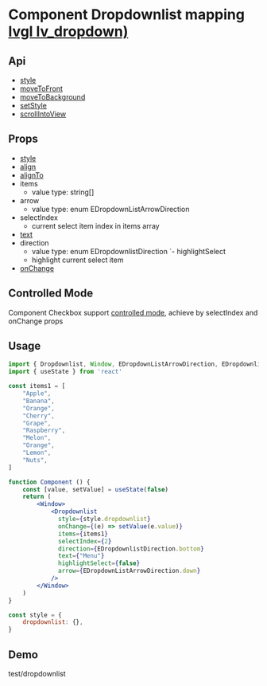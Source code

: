 # Component Dropdownlist mapping [lvgl lv_dropdown)](https://docs.lvgl.io/master/widgets/dropdown.html)

## Api
- [style](../api/style.md)
- [moveToFront](../api/moveToFront.md)
- [moveToBackground](../api/moveToBackground.md)
- [setStyle](../api/setStyle.md)
- [scrollIntoView](../api/scrollIntoView.md)

## Props
- [style](../props/style.md)
- [align](../props/align.md)
- [alignTo](../props/alignTo.md)
- items
  - value type: string[]
- arrow
  - value type: enum EDropdownListArrowDirection
- selectIndex
  - current select item index in items array
- [text](../props/text/2.md)
- direction
  - value type: enum EDropdownlistDirection
`- highlightSelect
  - highlight current select item
- [onChange](../props/onChange/1.md)
## Controlled Mode
Component Checkbox support [controlled mode](https://krasimir.gitbooks.io/react-in-patterns/content/chapter-05/), achieve by selectIndex and onChange props  

## Usage
```jsx
import { Dropdownlist, Window, EDropdownListArrowDirection, EDropdownlistDirection } from 'lvlgjs-ui'
import { useState } from 'react'

const items1 = [
    "Apple",
    "Banana",
    "Orange",
    "Cherry",
    "Grape",
    "Raspberry",
    "Melon",
    "Orange",
    "Lemon",
    "Nuts",
]

function Component () {
    const [value, setValue] = useState(false)
    return (
        <Window>
            <Dropdownlist
              style={style.dropdownlist}
              onChange={(e) => setValue(e.value)}
              items={items1}
              selectIndex={2}
              direction={EDropdownlistDirection.bottom}
              text={"Menu"}
              highlightSelect={false}
              arrow={EDropdownListArrowDirection.down}
            />
        </Window>
    )
}

const style = {
    dropdownlist: {},
}
```

## Demo
test/dropdownlist
